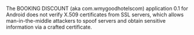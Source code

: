 The BOOKING DISCOUNT (aka com.wmygoodhotelscom) application 0.1 for Android does not verify X.509 certificates from SSL servers, which allows man-in-the-middle attackers to spoof servers and obtain sensitive information via a crafted certificate.